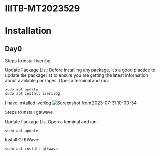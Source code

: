 # IIITB-MT2023529
# Installation
## Day0

Steps to install iverilog

Update Package List:
Before installing any package, it's a good practice to update the package list to ensure you are getting the latest information about available packages. Open a terminal and run:
```
sudo apt update
sudo apt install iverilog
```
I have installed iverilog
![Screenshot from 2023-07-31 10-00-34](https://github.com/IIITB-ARUL/IIITB-MT2023529/assets/140998631/bfc534af-8c6a-4328-8ee5-d95997227749)

Steps to install gtkwave

Update Package List
Open a terminal and run:
```
sudo apt update
```
Install GTKWave:
```
sudo apt install gtkwave
```
